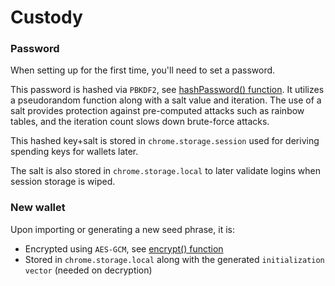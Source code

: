 # Custody

### Password

When setting up for the first time, you'll need to set a password.

This password is hashed via `PBKDF2`, see [hashPassword() function](../packages/crypto/src/encryption.ts). It utilizes a pseudorandom function along with a salt value and iteration. The use of a salt provides protection against pre-computed attacks such as rainbow tables, and the iteration count slows down brute-force attacks.

This hashed key+salt is stored in `chrome.storage.session` used for deriving spending keys for wallets later.

The salt is also stored in `chrome.storage.local` to later validate logins when session storage is wiped.

### New wallet

Upon importing or generating a new seed phrase, it is:

- Encrypted using `AES-GCM`, see [encrypt() function](../packages/crypto/src/encryption.ts)
- Stored in `chrome.storage.local` along with the generated `initialization vector` (needed on decryption)
